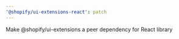 ```yaml
---
'@shopify/ui-extensions-react': patch
---
```


Make @shopify/ui-extensions a peer dependency for React library
